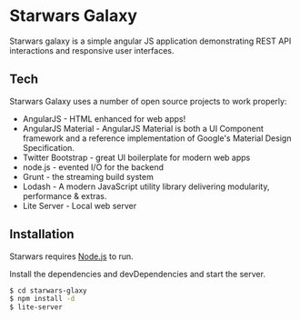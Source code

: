 # Starwars Galaxy

Starwars galaxy is a simple angular JS application demonstrating REST API interactions and responsive user interfaces.

## Tech
Starwars Galaxy uses a number of open source projects to work properly:

* AngularJS - HTML enhanced for web apps!
* AngularJS Material - AngularJS Material is both a UI Component framework and a reference implementation of Google's Material Design Specification.
* Twitter Bootstrap - great UI boilerplate for modern web apps
* node.js - evented I/O for the backend
* Grunt - the streaming build system
* Lodash - A modern JavaScript utility library delivering modularity, performance & extras.
* Lite Server - Local web server

## Installation

Starwars requires [Node.js](https://nodejs.org/) to run.

Install the dependencies and devDependencies and start the server.

```sh
$ cd starwars-glaxy
$ npm install -d
$ lite-server
```

